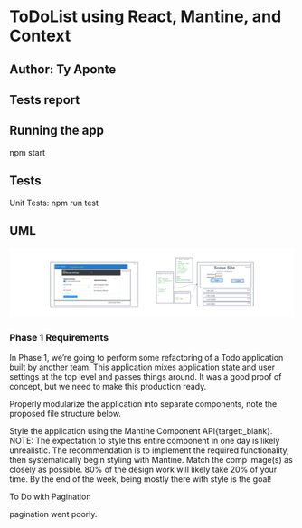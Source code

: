 # ToDoList using React, Mantine, and Context

## Author: Ty Aponte

## Tests report

## Running the app

npm start

## Tests

Unit Tests: npm run test

## UML

![uml](./assets/class-33-401d51.png)

### Phase 1 Requirements

In Phase 1, we’re going to perform some refactoring of a Todo application built by another team. This application mixes application state and user settings at the top level and passes things around. It was a good proof of concept, but we need to make this production ready.

<!-- TODO -->

Properly modularize the application into separate components, note the proposed file structure below.

Style the application using the Mantine Component API{target:_blank}.
NOTE: The expectation to style this entire component in one day is likely unrealistic. The recommendation is to implement the required functionality, then systematically begin styling with Mantine. Match the comp image(s) as closely as possible. 80% of the design work will likely take 20% of your time. By the end of the week, being mostly there with style is the goal!

To Do with Pagination

pagination went poorly.
